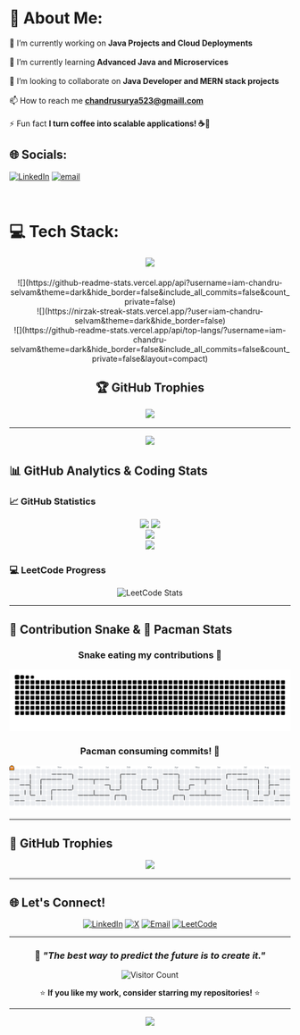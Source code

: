 # 💫 About Me:
 🔭 I’m currently working on **Java Projects and Cloud Deployments**<br> <br> 🌱 I’m currently learning **Advanced Java and Microservices**<br><br> 👯 I’m looking to collaborate on **Java Developer and MERN stack projects**<br><br> 📫 How to reach me **chandrusurya523@gmaill.com**<br><br> ⚡ Fun fact **I turn coffee into scalable applications! ☕🚀**


## 🌐 Socials:
[![LinkedIn](https://img.shields.io/badge/LinkedIn-%230077B5.svg?logo=linkedin&logoColor=white)](https://www.linkedin.com/in/iam-chandru-selvam) [![email](https://img.shields.io/badge/Email-D14836?logo=gmail&logoColor=white)](mailto:chandrusurya523@gmail.com) 


<br>

# 💻 Tech Stack:
<div align="center">
    <img src="https://skillicons.dev/icons?i=html,css,js,java,react,nodejs,express,mongodb,mysql,docker,git,github,vscode,intlellIJ" />
</div>

</br>
<center>
![](https://github-readme-stats.vercel.app/api?username=iam-chandru-selvam&theme=dark&hide_border=false&include_all_commits=false&count_private=false)<br/>
![](https://nirzak-streak-stats.vercel.app/?user=iam-chandru-selvam&theme=dark&hide_border=false)<br/>
![](https://github-readme-stats.vercel.app/api/top-langs/?username=iam-chandru-selvam&theme=dark&hide_border=false&include_all_commits=false&count_private=false&layout=compact)

## 🏆 GitHub Trophies
![](https://github-profile-trophy.vercel.app/?username=iam-chandru-selvam&theme=radical&no-frame=false&no-bg=true&margin-w=4)

---
[![](https://visitcount.itsvg.in/api?id=iam-chandru-selvam&icon=0&color=0)](https://visitcount.itsvg.in)

<!-- Proudly created with GPRM ( https://gprm.itsvg.in ) -->
</center>

## 📊 GitHub Analytics & Coding Stats

### 📈 GitHub Statistics

<div align="center">
  <img height="180em" src="https://github-readme-stats.vercel.app/api?username=iam-chandru-selvam&show_icons=true&theme=tokyonight&hide_border=true&include_all_commits=true&count_private=true"/>
  <img height="180em" src="https://github-readme-stats.vercel.app/api/top-langs/?username=iam-chandru-selvam&theme=tokyonight&hide_border=true&include_all_commits=true&count_private=true&layout=compact"/>
</div>

<div align="center">
  <img src="https://nirzak-streak-stats.vercel.app/?user=iam-chandru-selvam&theme=tokyonight&hide_border=true"/>
</div>

<div align="center">
  <img src="https://github-readme-activity-graph.vercel.app/graph?username=iam-chandru-selvam&theme=tokyo-night&hide_border=true&area=true"/>
</div>

### 💻 LeetCode Progress

<div align="center">
  <img src="https://leetcard.jacoblin.cool/Druchan_03?theme=dark&font=Noto%20Sans&ext=heatmap" alt="LeetCode Stats"/>
</div>

---

## 🐍 Contribution Snake & 👾 Pacman Stats

<div align="center">

### Snake eating my contributions 🐍

<img src="https://raw.githubusercontent.com/iam-chandru-selvam/iam-chandru-selvam/output/snake.svg" alt="Snake animation" />

### Pacman consuming commits! 👾

<picture>
  <source media="(prefers-color-scheme: light)" srcset="https://raw.githubusercontent.com/VIDAKHOSHPEY22/VIDAKHOSHPEY22/output/pacman-contribution-graph.svg">
  <source media="(prefers-color-scheme: dark)" srcset="https://raw.githubusercontent.com/VIDAKHOSHPEY22/VIDAKHOSHPEY22/output/pacman-contribution-graph-dark.svg">
  <img alt="pacman contribution graph" src="https://raw.githubusercontent.com/VIDAKHOSHPEY22/VIDAKHOSHPEY22/output/pacman-contribution-graph.svg">
</picture>

</div>

---

## 🏅 GitHub Trophies

<div align="center">
  <img src="https://github-profile-trophy.vercel.app/?username=iam-chandru-selvam&theme=tokyonight&no-frame=true&row=1&column=7"/>
</div>

---

## 🌐 Let's Connect!

<div align="center">

[![LinkedIn](https://img.shields.io/badge/LinkedIn-0077B5?style=for-the-badge&logo=linkedin&logoColor=white)](https://www.linkedin.com/in/iam-chandru-selvam/)
[![X](https://img.shields.io/badge/X-000000?style=for-the-badge&logo=x&logoColor=white)](https://x.com/heyim_shree)
[![Email](https://img.shields.io/badge/Email-D14836?style=for-the-badge&logo=gmail&logoColor=white)](mailto:chandrusurya523@gmail.com)
[![LeetCode](https://img.shields.io/badge/LeetCode-FFA116?style=for-the-badge&logo=leetcode&logoColor=black)](https://leetcode.com/Druchan_03)

</div>

---

<div align="center">
  
### 💭 *"The best way to predict the future is to create it."*

![Visitor Count](https://visitor-badge.laobi.icu/badge?page_id=iam-chandru-selvam.iam-chandru-selvam&style=flat-square&color=0088cc)

⭐ **If you like my work, consider starring my repositories!** ⭐

</div>

---

<div align="center">
  <img src="https://capsule-render.vercel.app/api?type=waving&color=gradient&height=100&section=footer"/>
</div>
